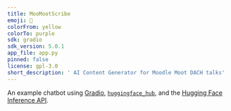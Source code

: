 ```yaml
---
title: MooMootScribe
emoji: 💬
colorFrom: yellow
colorTo: purple
sdk: gradio
sdk_version: 5.0.1
app_file: app.py
pinned: false
license: gpl-3.0
short_description: ' AI Content Generator for Moodle Moot DACH talks'
---
```


An example chatbot using [Gradio](https://gradio.app), [`huggingface_hub`](https://huggingface.co/docs/huggingface_hub/v0.22.2/en/index), and the [Hugging Face Inference API](https://huggingface.co/docs/api-inference/index).